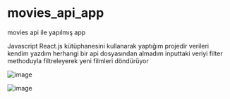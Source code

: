 # movies_api_app
movies api ile yapılmış app

Javascript React.js kütüphanesini kullanarak yaptığım projedir
verileri kendim yazdım herhangi bir api dosyasından almadım
inputtaki veriyi filter methoduyla filtreleyerek yeni filmleri döndürüyor

![image](https://user-images.githubusercontent.com/110103127/192502617-61f5fd64-186e-4946-affe-90e9d685073d.png)

![image](https://user-images.githubusercontent.com/110103127/192502698-035e3464-a76b-48f2-86ef-33b9bd27fe8e.png)
